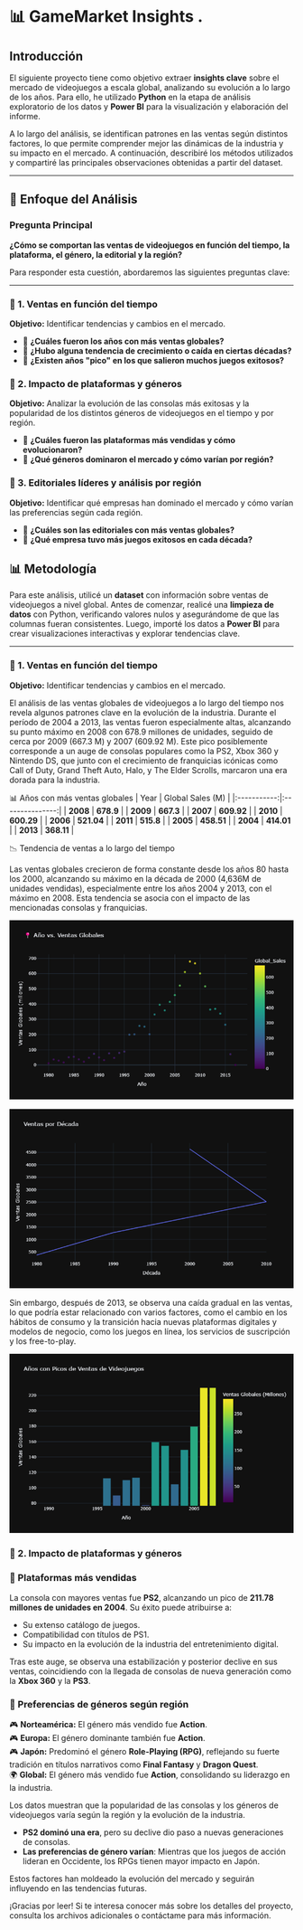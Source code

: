 # 📊 GameMarket Insights .

## Introducción

El siguiente proyecto tiene como objetivo extraer **insights clave** sobre el mercado de videojuegos a escala global, analizando su evolución a lo largo de los años. Para ello, he utilizado **Python** en la etapa de análisis exploratorio de los datos y **Power BI** para la visualización y elaboración del informe.

A lo largo del análisis, se identifican patrones en las ventas según distintos factores, lo que permite comprender mejor las dinámicas de la industria y su impacto en el mercado. A continuación, describiré los métodos utilizados y compartiré las principales observaciones obtenidas a partir del dataset.

---

## 🎯 Enfoque del Análisis

### Pregunta Principal
**¿Cómo se comportan las ventas de videojuegos en función del tiempo, la plataforma, el género, la editorial y la región?**

Para responder esta cuestión, abordaremos las siguientes preguntas clave:

---

### 📌 1. Ventas en función del tiempo
**Objetivo:** Identificar tendencias y cambios en el mercado.

- 🔹 **¿Cuáles fueron los años con más ventas globales?**
- 🔹 **¿Hubo alguna tendencia de crecimiento o caída en ciertas décadas?**
- 🔹 **¿Existen años "pico" en los que salieron muchos juegos exitosos?**

### 📌 2. Impacto de plataformas y géneros  
**Objetivo:** Analizar la evolución de las consolas más exitosas y la popularidad de los distintos géneros de videojuegos en el tiempo y por región.  
 
- 🔹 **¿Cuáles fueron las plataformas más vendidas y cómo evolucionaron?**  
- 🔹 **¿Qué géneros dominaron el mercado y cómo varían por región?**  


### 📌 3. Editoriales líderes y análisis por región  
**Objetivo:** Identificar qué empresas han dominado el mercado y cómo varían las preferencias según cada región.  
 
- 🔹 **¿Cuáles son las editoriales con más ventas globales?**  
- 🔹 **¿Qué empresa tuvo más juegos exitosos en cada década?**  




## 📊 Metodología

Para este análisis, utilicé un **dataset** con información sobre ventas de videojuegos a nivel global. Antes de comenzar, realicé una **limpieza de datos** con Python, verificando valores nulos y asegurándome de que las columnas fueran consistentes. Luego, importé los datos a **Power BI** para crear visualizaciones interactivas y explorar tendencias clave.

---
### 📌 1. Ventas en función del tiempo
**Objetivo:** Identificar tendencias y cambios en el mercado.

El análisis de las ventas globales de videojuegos a lo largo del tiempo nos revela algunos patrones clave en la evolución de la industria. Durante el período de 2004 a 2013, las ventas fueron especialmente altas, alcanzando su punto máximo en 2008 con 678.9 millones de unidades, seguido de cerca por 2009 (667.3 M) y 2007 (609.92 M). Este pico posiblemente corresponde a un auge de consolas populares como la PS2, Xbox 360 y Nintendo DS, que junto con el crecimiento de franquicias icónicas como Call of Duty, Grand Theft Auto, Halo, y The Elder Scrolls, marcaron una era dorada para la industria.

📊  Años con más ventas globales
|     Year     | Global Sales (M) |
|:-----------:|:---------------:|
|    **2008**   |    **678.9**    |
|    **2009**   |    **667.3**    |
|    **2007**   |    **609.92**   |
|    **2010**   |    **600.29**   |
|    **2006**   |    **521.04**   |
|    **2011**   |    **515.8**    |
|    **2005**   |    **458.51**   |
|    **2004**   |    **414.01**   |
|    **2013**   |    **368.11**   |


📉 Tendencia de ventas a lo largo del tiempo

Las ventas globales crecieron de forma constante desde los años 80 hasta los 2000, alcanzando su máximo en la década de 2000 (4,636M de unidades vendidas), especialmente entre los años 2004 y 2013, con el máximo en 2008. Esta tendencia se asocia con el impacto de las mencionadas consolas y franquicias.

![Años con más ventas](images/ventas_vs_tiempo.png)

![Ventas por Décadas](images/Ventas_decada.png)

Sin embargo, después de 2013, se observa una caída gradual en las ventas, lo que podría estar relacionado con varios factores, como el cambio en los hábitos de consumo y la transición hacia nuevas plataformas digitales y modelos de negocio, como los juegos en línea, los servicios de suscripción y los free-to-play.

![Pico de Ventas](images/anios_pico_ventas.png)



### 📌 2. Impacto de plataformas y géneros  

### 🔹 Plataformas más vendidas  
La consola con mayores ventas fue **PS2**, alcanzando un pico de **211.78 millones de unidades en 2004**. Su éxito puede atribuirse a:  
- Su extenso catálogo de juegos.  
- Compatibilidad con títulos de PS1.  
- Su impacto en la evolución de la industria del entretenimiento digital.  

Tras este auge, se observa una estabilización y posterior declive en sus ventas, coincidiendo con la llegada de consolas de nueva generación como la **Xbox 360** y la **PS3**.  

### 🔹 Preferencias de géneros según región  
🎮 **Norteamérica:** El género más vendido fue **Action**.  
🎮 **Europa:** El género dominante también fue **Action**.  
🎮 **Japón:** Predominó el género **Role-Playing (RPG)**, reflejando su fuerte tradición en títulos narrativos como **Final Fantasy** y **Dragon Quest**.  
🌍 **Global:** El género más vendido fue **Action**, consolidando su liderazgo en la industria.  

Los datos muestran que la popularidad de las consolas y los géneros de videojuegos varía según la región y la evolución de la industria.  
- **PS2 dominó una era**, pero su declive dio paso a nuevas generaciones de consolas.  
- **Las preferencias de género varían**: Mientras que los juegos de acción lideran en Occidente, los RPGs tienen mayor impacto en Japón.  

Estos factores han moldeado la evolución del mercado y seguirán influyendo en las tendencias futuras.

¡Gracias por leer! Si te interesa conocer más sobre los detalles del proyecto, consulta los archivos adicionales o contáctame para más información.

